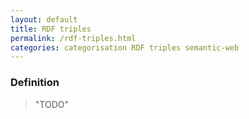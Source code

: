 ```yaml
---
layout: default
title: RDF triples
permalink: /rdf-triples.html
categories: categorisation RDF triples semantic-web
---
```


### Definition

> "TODO"

